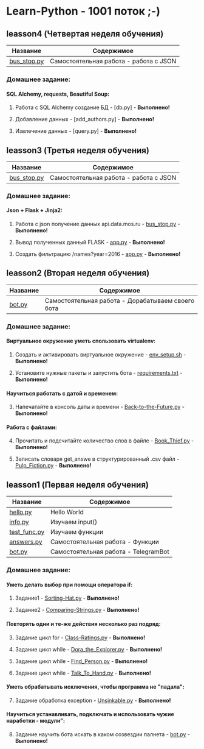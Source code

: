 Learn-Python - 1001 поток ;-)
===============

leasson4 (Четвертая неделя обучения)
----------------------------------
Название      | Содержимое   
--------------|-------------------------
[bus_stop.py] | Самостоятельная работа - работа с JSON 

### Домашнее задание:
#### SQL Alchemy, requests, Beautiful Soup:
1. Работа с SQL Alchemy создание БД - [db.py] - **Выполнено!** 

2. Добавление данных  - [add_authors.py] - **Выполнено!**

3. Извлечение данных  - [query.py] - **Выполнено!**



leasson3 (Третья неделя обучения)
----------------------------------
Название      | Содержимое   
--------------|-------------------------
[bus_stop.py] | Самостоятельная работа - работа с JSON 

### Домашнее задание:
#### Json + Flask + Jinja2:
1. Работа с json получение данных api.data.mos.ru - [bus_stop.py] - **Выполнено!** 

2. Вывод полученных данный FLASK - [app.py] - **Выполнено!**

3. Создать фильтрацию /names?year=2016 - [app.py] - **Выполнено!**



 
leasson2 (Вторая неделя обучения)
----------------------------------
Название      | Содержимое   
--------------|-------------------------
[bot.py]      | Самостоятельная работа - Дорабатываем своего бота

### Домашнее задание:
#### Виртуальное окружение уметь спользовать virtualenv:
1. Создать и активировать виртуальное окружение - [env_setup.sh] - **Выполнено!** 

2. Установите нужные пакеты и запустить бота - [requirements.txt] - **Выполнено!** 

#### Научиться работать с датой и временем:
3. Напечатайте в консоль даты и времени - [Back-to-the-Future.py] - **Выполнено!** 

#### Работа с файлами:
4. Прочитать и подсчитайте количество слов в файле - [Book_Thief.py] - **Выполнено!** 

5. Записать словаря get_answe в структурированный .csv файл - [Pulp_Fiction.py] - **Выполнено!** 




leasson1 (Первая неделя обучения)
----------------------------------
Название      | Содержимое   
--------------|-------------------------
[hello.py]    | Hello World
[info.py]     | Изучаем input()
[test_func.py]| Изучаем функции
[answers.py]  | Самостоятельная работа - Функции 
[bot.py]      | Самостоятельная работа - TelegramBot

### Домашнее задание:
#### Уметь делать выбор при помощи оператора if:
1. Задание1 - [Sorting-Hat.py] - **Выполнено!** 

2. Задание2 - [Comparing-Strings.py] - **Выполнено!** 

#### Повторять одни и те-же действия несколько раз подряд:
3. Задание цикл for - [Class-Ratings.py] - **Выполнено!** 

4. Задание цикл while - [Dora_the_Explorer.py] - **Выполнено!** 

5. Задание цикл while - [Find_Person.py] - **Выполнено!** 

6. Задание цикл while - [Talk_To_Hand.py] - **Выполнено!** 

#### Уметь обрабатывать исключения, чтобы программа не "падала":
7. Задание обработка exception - [Unsinkable.py] - **Выполнено!**

#### Научиться устанавливать, подключать и использовать чужие наработки - модули":
8. Задание научить бота искать в каком созвездии палнета - [bot.py] - **Выполнено!**


[hello.py]:https://github.com/ShuvalovEP/Learn-Python/blob/master/leasson1/hello.py
[info.py]:https://github.com/ShuvalovEP/Learn-Python/blob/master/leasson1/info.py
[test_func.py]:https://github.com/ShuvalovEP/Learn-Python/blob/master/leasson1/test_func.py
[answers.py]:https://github.com/ShuvalovEP/Learn-Python/blob/master/leasson1/answers.py
[bot.py]:https://github.com/ShuvalovEP/Learn-Python/blob/master/leasson1/bot.py

[Class-Ratings.py]:https://github.com/ShuvalovEP/Learn-Python/blob/master/leasson1/Class-Ratings.py
[Comparing-Strings.py]:https://github.com/ShuvalovEP/Learn-Python/blob/master/leasson1/Comparing-Strings.py 
[Sorting-Hat.py]:https://github.com/ShuvalovEP/Learn-Python/blob/master/leasson1/Sorting-Hat.py
[Dora_the_Explorer.py]:https://github.com/ShuvalovEP/Learn-Python/blob/master/leasson1/Dora_the_Explorer.py
[Find_Person.py]:https://github.com/ShuvalovEP/Learn-Python/blob/master/leasson1/Find_Person.py
[Talk_To_Hand.py]:https://github.com/ShuvalovEP/Learn-Python/blob/master/leasson1/Talk_To_Hand.py
[Unsinkable.py]:https://github.com/ShuvalovEP/Learn-Python/blob/master/leasson1/Unsinkable.py

[env_setup.sh]:https://github.com/ShuvalovEP/Learn-Python/blob/master/leasson2/env_setup.sh
[requirements.txt]:https://github.com/ShuvalovEP/Learn-Python/blob/master/leasson2/requirements.txt
[Back-to-the-Future.py]:https://github.com/ShuvalovEP/Learn-Python/blob/master/leasson2/Back-to-the-Future.py
[Book_Thief.py]:https://github.com/ShuvalovEP/Learn-Python/blob/master/leasson2/Book_Thief.py
[Pulp_Fiction.py]:https://github.com/ShuvalovEP/Learn-Python/blob/master/leasson2/Pulp_Fiction.py
[bus_stop.py]:https://github.com/ShuvalovEP/Learn-Python/blob/master/leasson3/bus_stop.py
[app.py]:https://github.com/ShuvalovEP/Learn-Python/tree/master/leasson3/ShuvalovAPP/app.py


[shuvalov.xyz]:http://shuvalov.xyz
